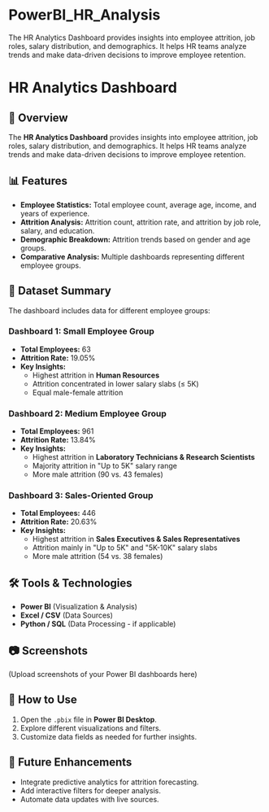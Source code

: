 # PowerBI_HR_Analysis
The HR Analytics Dashboard provides insights into employee attrition, job roles, salary distribution, and demographics. It helps HR teams analyze trends and make data-driven decisions to improve employee retention.
# HR Analytics Dashboard

## 📌 Overview
The **HR Analytics Dashboard** provides insights into employee attrition, job roles, salary distribution, and demographics. It helps HR teams analyze trends and make data-driven decisions to improve employee retention.

## 📊 Features
- **Employee Statistics:** Total employee count, average age, income, and years of experience.
- **Attrition Analysis:** Attrition count, attrition rate, and attrition by job role, salary, and education.
- **Demographic Breakdown:** Attrition trends based on gender and age groups.
- **Comparative Analysis:** Multiple dashboards representing different employee groups.

## 📁 Dataset Summary
The dashboard includes data for different employee groups:

### **Dashboard 1: Small Employee Group**
- **Total Employees:** 63
- **Attrition Rate:** 19.05%
- **Key Insights:**
  - Highest attrition in **Human Resources**
  - Attrition concentrated in lower salary slabs (≤ 5K)
  - Equal male-female attrition

### **Dashboard 2: Medium Employee Group**
- **Total Employees:** 961
- **Attrition Rate:** 13.84%
- **Key Insights:**
  - Highest attrition in **Laboratory Technicians & Research Scientists**
  - Majority attrition in "Up to 5K" salary range
  - More male attrition (90 vs. 43 females)

### **Dashboard 3: Sales-Oriented Group**
- **Total Employees:** 446
- **Attrition Rate:** 20.63%
- **Key Insights:**
  - Highest attrition in **Sales Executives & Sales Representatives**
  - Attrition mainly in "Up to 5K" and "5K-10K" salary slabs
  - More male attrition (54 vs. 38 females)

## 🛠️ Tools & Technologies
- **Power BI** (Visualization & Analysis)
- **Excel / CSV** (Data Sources)
- **Python / SQL** (Data Processing - if applicable)

## 📷 Screenshots
(Upload screenshots of your Power BI dashboards here)

## 🚀 How to Use
1. Open the `.pbix` file in **Power BI Desktop**.
2. Explore different visualizations and filters.
3. Customize data fields as needed for further insights.

## 📌 Future Enhancements
- Integrate predictive analytics for attrition forecasting.
- Add interactive filters for deeper analysis.
- Automate data updates with live sources.
